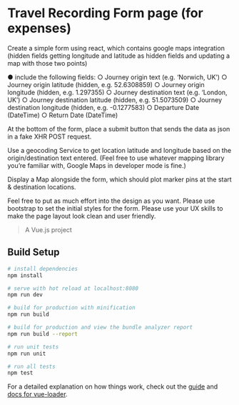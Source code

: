 # Travel Recording Form page (for expenses)

Create a simple form using react, which contains google maps integration (hidden fields getting longitude and latitude as hidden fields and updating a map with those two points)

●	include the following fields: 
  ○	Journey origin text (e.g. ‘Norwich, UK’) 
  ○	Journey origin latitude (hidden, e.g. 52.6308859) 
  ○	Journey origin longitude (hidden, e.g. 1.297355) 
  ○	Journey destination text (e.g. ‘London, UK’) 
  ○	Journey destination latitude (hidden, e.g. 51.5073509) 
  ○	Journey destination longitude (hidden, e.g. -0.1277583) 
  ○	Departure Date (DateTime) 
  ○	Return Date (DateTime) 
  
At the bottom of the form, place a submit button that sends the data as json in a fake XHR POST request. 
  
Use a geocoding Service to get location latitude and longitude based on the origin/destination text entered. (Feel free to use whatever mapping library you’re familiar with, Google Maps in developer mode is fine.) 
  
Display a Map alongside the form, which should plot marker pins at the start & destination locations.
  
Feel free to put as much effort into the design as you want. Please use bootstrap to set the initial styles for the form. Please use your UX skills to make the page layout look clean and user friendly.



> A Vue.js project

## Build Setup

``` bash
# install dependencies
npm install

# serve with hot reload at localhost:8080
npm run dev

# build for production with minification
npm run build

# build for production and view the bundle analyzer report
npm run build --report

# run unit tests
npm run unit

# run all tests
npm test
```

For a detailed explanation on how things work, check out the [guide](http://vuejs-templates.github.io/webpack/) and [docs for vue-loader](http://vuejs.github.io/vue-loader).
